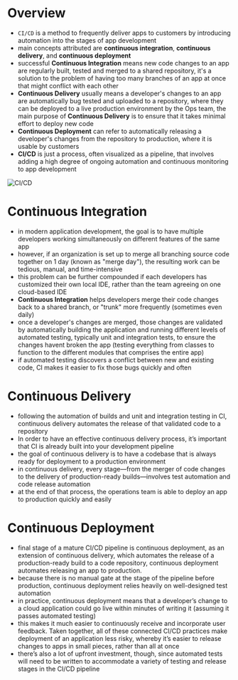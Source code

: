 # **Overview**
- `CI/CD` is a method to frequently deliver apps to customers by introducing automation into the stages of app development
- main concepts attributed are **continuous integration**, **continuous delivery**, and **continuous deployment**
- successful **Continuous Integration** means new code changes to an app are regularly built, tested and merged to a shared repository, it's a solution to the problem of having too many branches of an app at once that might conflict with each other
- **Continuous Delivery** usually means a developer's changes to an app are automatically bug tested and uploaded to a repository, where they can be deployed to a live production environment by the Ops team, the main purpose of **Continuous Delivery** is to ensure that it takes minimal effort to deploy new code
- **Continuous Deployment** can refer to automatically releasing a developer's changes from the repository to production, where it is usable by customers
- **CI/CD** is just a process, often visualized as a pipeline, that involves adding a high degree of ongoing automation and continuous monitoring to app development

![CI/CD](https://www.redhat.com/cms/managed-files/styles/wysiwyg_full_width/s3/ci-cd-flow-desktop.png?itok=2EX0MpQZ)

# **Continuous Integration**
- in modern application development, the goal is to have multiple developers working simultaneously on different features of the same app
- however, if an organization is set up to merge all branching source code together on 1 day (known as "merge day"), the resulting work can be tedious, manual, and time-intensive
- this problem can be further compounded if each developers has customized their own local IDE, rather than the team agreeing on one cloud-based IDE
- **Continuous Integration** helps developers merge their code changes back to a shared branch, or "trunk" more frequently (sometimes even daily)
- once a developer's changes are merged, those changes are validated by automatically building the application and running different levels of automated testing, typically unit and integration tests, to ensure the changes havent broken the app (testing everything from classes to function to the different modules that comprises the entire app)
- if automated testing discovers a conflict between new and existing code, CI makes it easier to fix those bugs quickly and often

# **Continuous Delivery**
- following the automation of builds and unit and integration testing in CI, continuous delivery automates the release of that validated code to a repository
- In order to have an effective continuous delivery process, it’s important that CI is already built into your development pipeline
- the goal of continuous delivery is to have a codebase that is always ready for deployment to a production environment
- in continuous delivery, every stage—from the merger of code changes to the delivery of production-ready builds—involves test automation and code release automation
- at the end of that process, the operations team is able to deploy an app to production quickly and easily

# **Continuous Deployment**
- final stage of a mature CI/CD pipeline is continuous deployment, as an extension of continuous delivery, which automates the release of a production-ready build to a code repository, continuous deployment automates releasing an app to production. 
- because there is no manual gate at the stage of the pipeline before production, continuous deployment relies heavily on well-designed test automation
- in practice, continuous deployment means that a developer’s change to a cloud application could go live within minutes of writing it (assuming it passes automated testing)
- this makes it much easier to continuously receive and incorporate user feedback. Taken together, all of these connected CI/CD practices make deployment of an application less risky, whereby it’s easier to release changes to apps in small pieces, rather than all at once
- there’s also a lot of upfront investment, though, since automated tests will need to be written to accommodate a variety of testing and release stages in the CI/CD pipeline